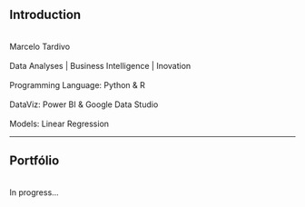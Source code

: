 <h2> Introduction </h2>
<br> Marcelo Tardivo </br>
<br>Data Analyses | Business Intelligence | Inovation</br>
<br>Programming Language: Python & R</br>
<br>DataViz: Power BI & Google Data Studio</br>
<br>Models: Linear Regression</br>
<hr>
<h2> Portfólio </h2>
<br> In progress... </br>

